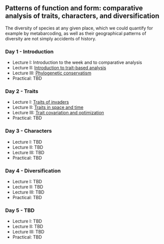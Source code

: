 Patterns of function and form: comparative analysis of traits, characters, and diversification
----------------------------------------------------------------------------------------------
The diversity of species at any given place, which we could quantify for example by metabarcoding, as well
as their geographical patterns of diversity are not simply accidents of history. 

### Day 1 - Introduction

- Lecture I: Introduction to the week and to comparative analysis
- Lecture II: [Introduction to trait-based analysis](w3l1%20-%20TRAIT%20BASED%20ECOLOGY%20-%20OVERVIEW%20I/why%20trait-based%20science.pdf)
- Lecture III: [Phylogenetic conservatism](w3l3-%20PHYLOGENETIC%20CONSERVATIONISM/phylogenetic%20conservationism.pdf)
- Practical: TBD

### Day 2 - Traits

- Lecture I: [Traits of invaders](w3l6%20-%20INVASION%20AND%20RESTORATION/Traits_of_Invaders.pdf)
- Lecture II: [Traits in space and time](w3l7%20-%20TRAITS%20IN%20SPACE%20AND%20TIME/changes_functional_traits.pdf)
- Lecture III: [Trait covariation and optimization](w3l8%20-%20TRAIT%20COVARIATION%20AND%20OPTIMIZATION/Trait_covariation.pdf)
- Practical: TBD

### Day 3 - Characters

- Lecture I: TBD
- Lecture II: TBD
- Lecture III: TBD
- Practical: TBD

### Day 4 - Diversification

- Lecture I: TBD
- Lecture II: TBD
- Lecture III: TBD
- Practical: TBD

### Day 5 - TBD

- Lecture I: TBD
- Lecture II: TBD
- Lecture III: TBD
- Practical: TBD

<!--
With considerable re-use from:
http://www.salvias.net/~brian/ECOL596/Trait-based_Ecology_%26_Evolution/Archive.html
https://github.com/simjoly/CourseComparativeMethods
-->
